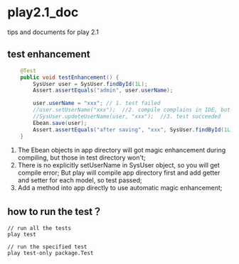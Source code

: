 play2.1_doc
===========

tips and documents for play 2.1


test enhancement
--------

```Java 
    @Test
    public void testEnhancement() {
        SysUser user = SysUser.findById(1L);
        Assert.assertEquals("admin", user.userName);

        user.userName = "xxx"; // 1. test failed
        //user.setUserName("xxx");  //2. compile complains in IDE, but test succeeded
        //SysUser.updeteUserName(user, "xxx");  //3. test succeeded
        Ebean.save(user);
        Assert.assertEquals("after saving", "xxx", SysUser.findById(1L).userName);
    }

``` 

1. The Ebean objects in app directory will got magic enhancement during compiling, but those in test directory won't;
2. There is no explicitly setUserName in SysUser object, so you will get compile error;
    But play will compile app directory first and add getter and setter for each model, so test passed;
3. Add a method into app directly to use automatic magic enhancement;


how to run the test？
------

```
// run all the tests
play test     

// run the specified test
play test-only package.Test
```
